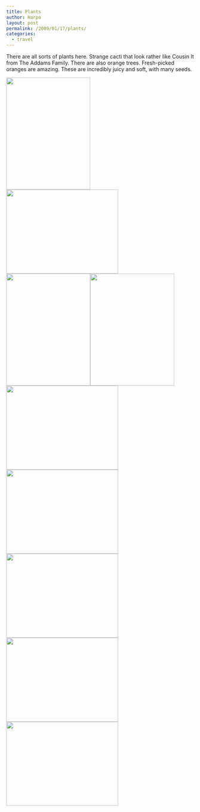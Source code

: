 ```yaml
---
title: Plants
author: Harpo
layout: post
permalink: /2009/01/17/plants/
categories:
  - travel
---
```

There are all sorts of plants here. Strange cacti that look rather like Cousin It from The Addams Family. There are also orange trees. Fresh-picked oranges are amazing. These are incredibly juicy and soft, with many seeds.

[<img src="http://harpojaeger.github.io/wp-content/uploads/2009/01/p-640-480-a9cd315c-f992-454a-b555-c540b3668450.jpeg" alt="" width="225" height="300" class="alignnone size-full wp-image-364" />][1][<img src="http://harpojaeger.github.io/wp-content/uploads/2009/01/l-640-480-d2dd0415-d8e9-4130-a8d5-f9ff66380bc4.jpeg" alt="" width="300" height="225" class="alignnone size-full wp-image-364" />][2][<img src="http://harpojaeger.github.io/wp-content/uploads/2009/01/p-640-480-60d8f8e3-3ed8-4db9-9df0-a783bea35e13.jpeg" alt="" width="225" height="300" class="alignnone size-full wp-image-364" />][3][<img src="http://harpojaeger.github.io/wp-content/uploads/2009/01/p-640-480-4107f9b2-350a-438c-a5b9-38da173f7a1f.jpeg" alt="" width="225" height="300" class="alignnone size-full wp-image-364" />][4][<img src="http://harpojaeger.github.io/wp-content/uploads/2009/01/l-640-480-3b834ffc-3523-4ccf-b534-f2efe96cd09b.jpeg" alt="" width="300" height="225" class="alignnone size-full wp-image-364" />][5][<img src="http://harpojaeger.github.io/wp-content/uploads/2009/01/l-640-480-1f3efef6-fcf2-4e5f-b921-0b84a503dc47.jpeg" alt="" width="300" height="225" class="alignnone size-full wp-image-364" />][6][<img src="http://harpojaeger.github.io/wp-content/uploads/2009/01/l-640-480-578da50b-3129-477c-914a-eaa1632b00c3.jpeg" alt="" width="300" height="225" class="alignnone size-full wp-image-364" />][7][<img src="http://harpojaeger.github.io/wp-content/uploads/2009/01/l-640-480-4b447fa9-4375-46ed-bd90-5ceaa740f61e.jpeg" alt="" width="300" height="225" class="alignnone size-full wp-image-364" />][8][<img src="http://harpojaeger.github.io/wp-content/uploads/2009/01/l-640-480-fd9485be-427a-4486-8f38-1f99c06a99e9.jpeg" alt="" width="300" height="225" class="alignnone size-full wp-image-364" />][9]

 [1]: http://harpojaeger.github.io/wp-content/uploads/2009/01/p-640-480-a9cd315c-f992-454a-b555-c540b3668450.jpeg
 [2]: http://harpojaeger.github.io/wp-content/uploads/2009/01/l-640-480-d2dd0415-d8e9-4130-a8d5-f9ff66380bc4.jpeg
 [3]: http://harpojaeger.github.io/wp-content/uploads/2009/01/p-640-480-60d8f8e3-3ed8-4db9-9df0-a783bea35e13.jpeg
 [4]: http://harpojaeger.github.io/wp-content/uploads/2009/01/p-640-480-4107f9b2-350a-438c-a5b9-38da173f7a1f.jpeg
 [5]: http://harpojaeger.github.io/wp-content/uploads/2009/01/l-640-480-3b834ffc-3523-4ccf-b534-f2efe96cd09b.jpeg
 [6]: http://harpojaeger.github.io/wp-content/uploads/2009/01/l-640-480-1f3efef6-fcf2-4e5f-b921-0b84a503dc47.jpeg
 [7]: http://harpojaeger.github.io/wp-content/uploads/2009/01/l-640-480-578da50b-3129-477c-914a-eaa1632b00c3.jpeg
 [8]: http://harpojaeger.github.io/wp-content/uploads/2009/01/l-640-480-4b447fa9-4375-46ed-bd90-5ceaa740f61e.jpeg
 [9]: http://harpojaeger.github.io/wp-content/uploads/2009/01/l-640-480-fd9485be-427a-4486-8f38-1f99c06a99e9.jpeg